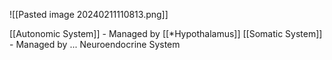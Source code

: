 ![[Pasted image 20240211110813.png]]

[[Autonomic System]] - Managed by [[*Hypothalamus]]
[[Somatic System]] - Managed by ...
Neuroendocrine System
